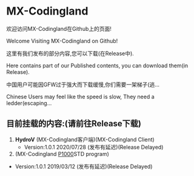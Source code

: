 # MX-Codingland

欢迎访问MX-Codingland在Github上的页面!

Welcome Visiting MX-Codingland on Github!

这里有我们发布的部分内容,您可以下载(在Release中).

Here contains part of our Published contents, you can download them(in Release).

中国用户可能因GFW过于强大而下载缓慢,你们需要一架梯子(逃...

Chinese Users may feel like the speed is slow, They need a ledder(escaping...

## 目前挂载的内容:(请前往Release下载)

1. **HydroV**  (MX-Codingland客户端)(MX-Codingland Client)
   - Version:1.0.1 2020/07/28 (发布有延迟)(Release Delayed)
2.  (MX-Codingland [P1000](https://mx.foreverclass3.cf:52007/problem-1003)STD program)
   - Version:1.0.1 2019/03/12 (发布有延迟)(Release Delayed)

## 
